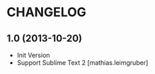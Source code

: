 CHANGELOG
=========


1.0 (2013-10-20)
----------------

- Init Version
- Support Sublime Text 2
  [mathias.leimgruber]